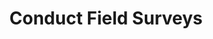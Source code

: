 ---
label: "Chapter 10"
title: "Conduct Field Surveys"
short_title: 
layout: essay
contributor:
order: 85
---